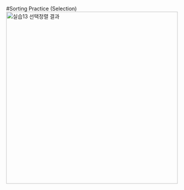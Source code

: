 #Sorting Practice (Selection)
<img width="462" alt="실습13 선택정렬 결과" src="https://github.com/romians/C-Traning13/assets/129321542/d5d90605-7239-4d01-94ce-b7a377874852">
